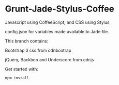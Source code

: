 # Grunt-Jade-Stylus-Coffee


Javascript using CoffeeScript, and CSS using Stylus

config.json for variables made available to Jade file.

This branch contains:

  Bootstrap 3 css from cdnbootrap

  jQuery, Backbon and Underscore from cdnjs


Get started with:
```
npm install
```
